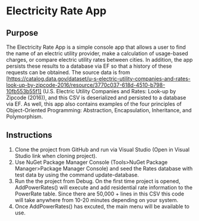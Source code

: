 # Electricity Rate App

## Purpose
The Electricity Rate App is a simple console app that allows a user to find the name
of an electric utility provider, make a calculation of usage-based charges, or compare 
electric utility rates between cities. In addition, the app persists these results to a database
via EF so that a history of these requests can be obtained. The source data is from [https://catalog.data.gov/dataset/u-s-electric-utility-companies-and-rates-look-up-by-zipcode-2016/resource/3770c037-618d-4510-b798-10fb553b55f1]
(U.S. Electric Utility Companies and Rates: Look-up by Zipcode (2016)), and this CSV is
deserialized and persisted to a database via EF. As well, this app also contains examples of the four principles
of Object-Oriented Programming: Abstraction, Encapsulation, Inheritance, and Polymorphism.

## Instructions
1. Clone the project from GitHub and run via Visual Studio (Open in Visual Studio link when cloning project).
2. Use NuGet Package Manager Console (Tools>NuGet Package Manager>Package Manager Console) and seed the Rates database with
test data by using the command update-database.
3. Run the the project from Debug. On the first time project is opened, AddPowerRates() will execute
and add residential rate information to the PowerRate table. Since there are 50,000 + lines in this CSV
this code will take anywhere from 10-20 minutes depending on your system.
4. Once AddPowerRates() has excuted, the main menu will be available to use.